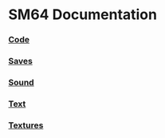 # SM64 Documentation

### [Code](code/main.md)
### [Saves](saves/SAVE_FORMAT.MD)
### [Sound](sound/README.md)
### [Text](text/readme.md)
### [Textures](textures/readme.md)